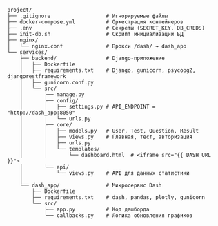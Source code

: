     project/
    ├── .gitignore                  # Игнорируемые файлы
    ├── docker-compose.yml          # Оркестрация контейнеров
    ├── .env                        # Секреты (SECRET_KEY, DB_CREDS)
    ├── init-db.sh                  # Скрипт инициализации БД
    ├── nginx/
    │   └── nginx.conf              # Прокси /dash/ → dash_app
    └── services/
        ├── backend/                # Django-приложение
        │   ├── Dockerfile
        │   ├── requirements.txt    # Django, gunicorn, psycopg2, djangorestframework
        │   ├── gunicorn.conf.py
        │   └── src/
        │       ├── manage.py
        │       ├── config/
        │       │   ├── settings.py # API_ENDPOINT = "http://dash_app:8050"
        │       │   └── urls.py
        │       ├── core/
        │       │   ├── models.py   # User, Test, Question, Result
        │       │   ├── views.py    # Главная, тест, авторизация
        │       │   ├── urls.py
        │       │   └── templates/
        │       │       └── dashboard.html  # <iframe src="{{ DASH_URL }}">
        │       └── api/
        │           └── views.py    # API для данных статистики
        │
        └── dash_app/               # Микросервис Dash
            ├── Dockerfile
            ├── requirements.txt    # dash, pandas, plotly, gunicorn
            └── src/
                ├── app.py          # Код дашборда
                └── callbacks.py    # Логика обновления графиков
